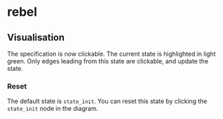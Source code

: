 # rebel
## Visualisation
The specification is now clickable. The current state is highlighted in light green.
Only edges leading from this state are clickable, and update the state.

### Reset
The default state is `state_init`. You can reset this state by clicking the `state_init` node in the diagram.
